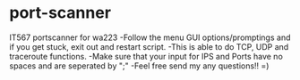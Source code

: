# port-scanner
IT567 portscanner for wa223
-Follow the menu GUI options/promptings and if you get stuck, exit out and restart script.
-This is able to do TCP, UDP and traceroute functions.
-Make sure that your input for IPS and Ports have no spaces and are seperated by ";"
-Feel free send my any questions!! =)
